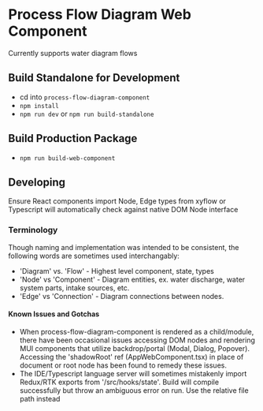 # Process Flow Diagram Web Component

Currently supports water diagram flows

## Build Standalone for Development
- cd into `process-flow-diagram-component`
- `npm install`
- `npm run dev` or `npm run build-standalone`

## Build Production Package
- `npm run build-web-component`


## Developing
Ensure React components import Node, Edge types from xyflow or Typescript will automatically check against native DOM Node interface

### Terminology

Though naming and implementation was intended to be consistent, the following words are sometimes used interchangably:

- 'Diagram' vs. 'Flow' - Highest level component, state, types
- 'Node' vs 'Component' - Diagram entities, ex. water discharge, water system parts, intake sources, etc.
- 'Edge' vs 'Connection' - Diagram connections between nodes.

#### Known Issues and Gotchas
- When process-flow-diagram-component is rendered as a child/module, there have been occasional issues accessing DOM nodes and rendering MUI components that utilize backdrop/portal (Modal, Dialog, Popover). Accessing the 'shadowRoot' ref (AppWebComponent.tsx) in place of document or root node has been found to remedy these issues. 
- The IDE/Typescript language server will sometimes mistakenly import Redux/RTK exports from '/src/hooks/state'. Build will compile successfully but throw an ambiguous error on run. Use the relative file path instead